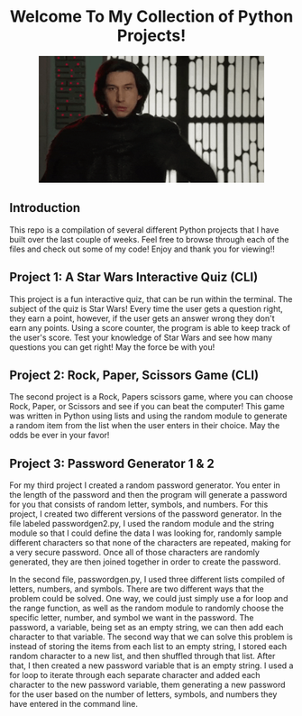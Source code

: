 <h1 align="center"> <b>Welcome To My Collection of Python Projects! </h1></b>

<p align="center" >
<img  width=400 src="Kylo-Ren-Approves.gif" alt="animated"/>
</p>

## Introduction 
This repo is a compilation of several different Python projects that I have built over the last couple of weeks. Feel free to browse through each of the files and check out some of my code! Enjoy and thank you for viewing!!

 
 ## Project 1: A Star Wars Interactive Quiz (CLI) 
This project is a fun  interactive quiz, that can be run within the terminal. The subject of the quiz is Star Wars! Every time the user gets a question right, they earn a point, however, if the user gets an answer wrong they don't earn any points. Using a score counter, the program is able to keep track of the user's score. Test your knowledge of Star Wars and see how many questions you can get right! May the force be with you!

## Project 2: Rock, Paper, Scissors Game (CLI)
The second project is a Rock, Papers scissors game, where you can choose Rock, Paper, or Scissors and see if you can beat the computer! This game was written in Python using lists and using the random module to generate a random item from the list when the user enters in their choice. May the odds be ever in your favor!

## Project 3: Password Generator 1 & 2

For my third project I created a random password generator. You enter in the length of the password and then the program will generate a password for you that consists of random letter, symbols, and numbers. For this project, I created two different versions of the password generator. In the file labeled passwordgen2.py, I used the random module and the string module so that I could define the data I was looking for, randomly sample different characters so that none of the characters are repeated, making for a very secure password. Once all of those characters are randomly generated, they are then joined  together in order to create the password. 

In the second file, passwordgen.py, I used three different lists compiled of letters, numbers, and symbols. There are two different ways that the problem could be solved. One way, we could just simply use a for loop and the range function, as well as the random module to randomly choose the specific letter, number, and symbol we want in the password. The password, a variable, being set as an empty string, we can then add each character to that variable. The second way that we can solve this problem is instead of storing the items from each list to an empty string, I stored each random character to a new list, and then shuffled through that list. After that, I then created a new password variable that is an empty string. I used a for loop to iterate through each separate character and added each character to the new password variable, them generating a new password for the user based on the number of letters, symbols, and numbers they have entered in the command line. 

